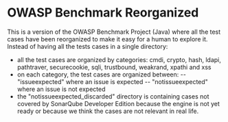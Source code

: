 # OWASP Benchmark Reorganized
This is a version of the OWASP Benchmark Project (Java) where all the test cases have been reorganized to make it easy for a human to explore it. Instead of having all the tests cases in a single directory:
- all the test cases are organized by categories: cmdi, crypto, hash, ldapi, pathtraver, securecookie, sqli, trustbound, weakrand, xpathi and xss
- on each category, the test cases are organized between:
-- "issueexpected" where an issue is expected
-- "notissueexpected" where an issue is not expected
- the "notissueexpected_discarded" directory is containing cases not covered by SonarQube Developer Edition because the engine is not yet ready or because we think the cases are not relevant in real life.
